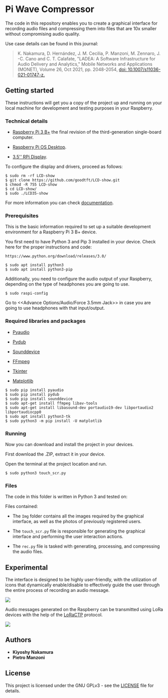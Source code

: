 # Pi Wave Compressor

The code in this repository enables you to create a graphical interface for recording audio files and compressing them into files that are 10x smaller without compromising audio quality.

Use case details can be found in this journal:
> K. Nakamura, D. Hernández, J. M. Cecilia, P. Manzoni, M. Zennaro, J. -C. Cano and C. T. Calafate, 
> "LADEA: A Software Infrastructure for Audio Delivery and Analytics," 
> Mobile Networks and Applications (MONET), Volume 26, Oct 2021, pp. 2048-2054, 
> [doi: 10.1007/s11036-021-01747-z.](https://doi.org/10.1007/s11036-021-01747-z)


## Getting started

These instructions will get you a copy of the project up and running on your local machine for development and testing purposes in your Raspberry.


### Technical details

* [Raspberry Pi 3 B+](https://www.raspberrypi.com/products/raspberry-pi-3-model-b-plus/) the final revision of the third-generation single-board computer.

* [Raspberry Pi OS Desktop](https://www.raspberrypi.com/software/operating-systems/).

* [3.5'' RPi Display](http://www.lcdwiki.com/3.5inch_RPi_Display).

To configure the display and drivers, proceed as follows:
```
$ sudo rm -rf LCD-show
$ git clone https://github.com/goodtft/LCD-show.git
$ chmod -R 755 LCD-show
$ cd LCD-show/
$ sudo ./LCD35-show
```
For more information you can check [documentation](http://www.lcdwiki.com/3.5inch_RPi_Display). 


### Prerequisites

This is the basic information required to set up a suitable development environment for a Raspberry Pi 3 B+ device.

You first need to have Python 3 and Pip 3 installed in your device. Check here for the proper instructions and code:
```
https://www.python.org/download/releases/3.0/

$ sudo apt install python3
$ sudo apt install python3-pip
```

Additionally, you need to configure the audio output of your Raspberry, depending on the type of headphones you are going to use.
```
$ sudo raspi-config
```
Go to <<Advance Options/Audio/Force 3.5mm Jack>> in case you are going to use headphones with that input/output.


### Required libraries and packages

* [Pyaudio](https://pypi.org/project/PyAudio/)

* [Pydub](https://pypi.org/project/pydub/)

* [Sounddevice](https://python-sounddevice.readthedocs.io/en/0.4.6/)

* [FFmpeg](https://ffmpeg.org/)

* [Tkinter](https://docs.python.org/3/library/tkinter.html)

* [Matplotlib](https://matplotlib.org/)

```
$ sudo pip install pyaudio
$ sudo pip install pydub
$ sudo pip install sounddevice
$ sudo apt-get install ffmpeg libav-tools
$ sudo apt-get install libasound-dev portaudio19-dev libportaudio2 libportaudiocpp0
$ sudo apt install python3-tk
$ sudo python3 -m pip install -U matplotlib
```


### Running

Now you can download and install the project in your devices.

First download the .ZIP, extract it in your device.

Open the terminal at the project location and run.
```
$ sudo python3 touch_scr.py
```


### Files

The code in this folder is written in Python 3 and tested on:

Files contained:

* The `Img` folder contains all the images required by the graphical interface, as well as the photos of previously registered users.

* The `touch_scr.py` file is responsible for generating the graphical interface and performing the user interaction actions.

* The `rec.py` file is tasked with generating, processing, and compressing the audio files.


## Experimental

The interface is designed to be highly user-friendly, with the utilization of icons that dynamically enable/disable to effectively guide the user through the entire process of recording an audio message.

![](demo.png)

Audio messages generated on the Raspberry can be transmitted using LoRa devices with the help of the [LoRaCTP](https://github.com/Kiyoshy/LoRaCTP) protocol.

![](prototype.jpg)


## Authors

* **Kiyoshy Nakamura**
* **Pietro Manzoni**


## License

This project is licensed under the GNU GPLv3 - see the [LICENSE](LICENSE) file for details.